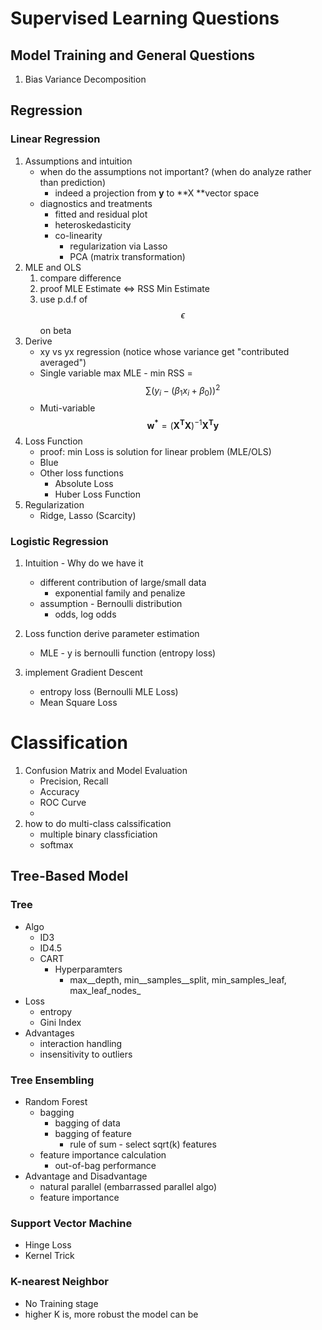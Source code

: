 # Supervised Learning Questions

## Model Training and General Questions

1. Bias Variance Decomposition

## Regression

### Linear Regression

1. Assumptions and intuition
   * when do the assumptions not important? \(when do analyze rather than prediction\)
     * indeed a projection from **y** to **X **vector space
   * diagnostics and treatments
     * fitted and residual plot
     * heteroskedasticity
     * co-linearity 
       * regularization via Lasso
       * PCA \(matrix transformation\)
2. MLE and OLS
   1. compare difference
   2. proof MLE Estimate &lt;=&gt; RSS Min Estimate
   3. use p.d.f of $$\epsilon$$ on beta
3. Derive
   * xy vs yx regression \(notice whose variance get "contributed averaged"\)
   * Single variable max MLE - min RSS = $$\sum (y_i - (\beta_1 x_i + \beta_0))^2$$
   * Muti-variable $$\mathbf{w^*} = (\mathbf{X^T X})^{-1} \mathbf{X^T y} $$
4. Loss Function
   * proof: min Loss is solution for linear problem \(MLE/OLS\)
   * Blue
   * Other loss functions
     * Absolute Loss
     * Huber Loss Function
5. Regularization
   * Ridge, Lasso \(Scarcity\)

### Logistic Regression

1. Intuition - Why do we have it

   * different contribution of large/small data
     * exponential family and penalize
   * assumption - Bernoulli distribution
     * odds, log odds

2. Loss function derive parameter estimation
   * MLE - y is bernoulli function \(entropy loss\)
3. implement Gradient Descent
   * entropy loss \(Bernoulli MLE Loss\)
   * Mean Square Loss

# Classification

1. Confusion Matrix and Model Evaluation
   * Precision, Recall
   * Accuracy
   * ROC Curve
   * 
2. how to do multi-class calssification
   * multiple binary classficiation
   * softmax

## Tree-Based Model

### Tree

* Algo
  * ID3
  * ID4.5
  * CART
    * Hyperparamters
      * max\__depth, min\_\_samples\_\_split, min\_samples\_leaf, max\_leaf\_nodes\_
* Loss
  * entropy
  * Gini Index
* Advantages
  * interaction handling
  * insensitivity to outliers

### Tree Ensembling

* Random Forest
  * bagging 
    * bagging of data 
    * bagging of feature 
      * rule of sum - select sqrt\(k\) features
  * feature importance calculation
    * out-of-bag performance
* Advantage and Disadvantage
  * natural parallel \(embarrassed parallel algo\)
  * feature importance

### Support Vector Machine

* Hinge Loss
* Kernel Trick

### K-nearest Neighbor

* No Training stage
* higher  K is, more robust the model can be



